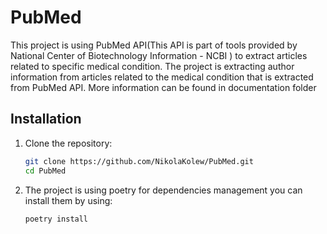 # PubMed

This project is using PubMed API(This API is part of tools provided by National Center of 
Biotechnology Information - NCBI ) to extract articles related to specific medical condition.
The project is extracting author information from articles related to the medical condition that is
extracted from PubMed API. More information can be found in documentation folder

## Installation

1. Clone the repository:

    ```sh
    git clone https://github.com/NikolaKolew/PubMed.git
    cd PubMed
    ```

2. The project is using poetry for dependencies management you can install them by using:

    ```sh
    poetry install
    ```